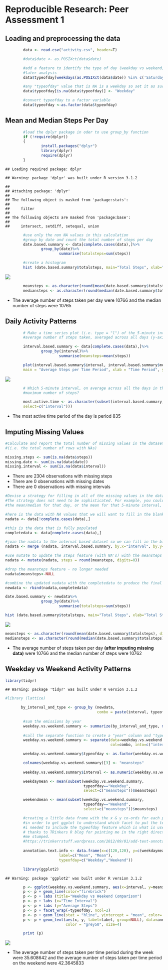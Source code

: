 # Reproducible Research: Peer Assessment 1


## Loading and preprocessing the data

```r
        data <- read.csv("activity.csv", header=T)

        #data$date <- as.POSIXct(data$date)

        #add a feature to identify the type of day (weekday vs weekend) to be used in some
        #later analysis
        data$typeofday[weekdays(as.POSIXct(data$date)) %in% c('Saturday','Sunday')] <- "Weekend"

        #any "typeofday" value that is NA is a weekday so set it as such below
        data$typeofday[is.na(data$typeofday)] <- "Weekday"

        #convert typeofday to a factor variable
        data$typeofday <-as.factor(data$typeofday)
```


## Mean and Median Steps Per Day

```r
        #load the dplyr package in oder to use group_by function
        if (!require(dplyr)) 
        {
                install.packages("dplyr")
                library(dplyr)
                require(dplyr)
        }
```

```
## Loading required package: dplyr
```

```
## Warning: package 'dplyr' was built under R version 3.1.2
```

```
## 
## Attaching package: 'dplyr'
## 
## The following object is masked from 'package:stats':
## 
##     filter
## 
## The following objects are masked from 'package:base':
## 
##     intersect, setdiff, setequal, union
```

```r
        #use only the non NA values in this calculation
        #group by date and count the total number of steps per day
        date.based.summary <- data[complete.cases(data),]%>%
                group_by(date)%>% 
                        summarise(totalsteps=sum(steps))

        #create a histogram
        hist (date.based.summary$totalsteps, main="Total Steps", xlab="Total Steps", col="blue")
```

![](./PA1_template_files/figure-html/unnamed-chunk-2-1.png) 

```r
        meansteps <- as.character(round(mean(date.based.summary$totalsteps), digits=0))
        mediansteps <- as.character(round(median(date.based.summary$totalsteps), digits=0))
```

* The average number of steps taken per day were 10766 and the median number of steps were 10765


## Daily Activity Patterns

```r
        # Make a time series plot (i.e. type = "l") of the 5-minute interval (x-axis) and the
        #average number of steps taken, averaged across all days (y-axis)

        interval.based.summary <- data[complete.cases(data),]%>%
                group_by(interval)%>% 
                        summarise(meansteps=mean(steps))

        plot(interval.based.summary$interval, interval.based.summary$meansteps, type = "l", 
        main = "Average Steps per Time Period", xlab = "Time Period", ylab = "Average Steps")
```

![](./PA1_template_files/figure-html/unnamed-chunk-3-1.png) 

```r
        # Which 5-minute interval, on average across all the days in the dataset, contains the                
        #maximum number of steps?

        most.active.time <- as.character(subset(interval.based.summary, meansteps==max(meansteps), 
        select=c("interval")))
```

* The most active time period of the day is period 835


## Imputing Missing Values


```r
#Calculate and report the total number of missing values in the dataset 
#(i.e. the total number of rows with NAs)

missing.steps <- sum(is.na(data$steps))
missing.date <- sum(is.na(data$date))
missing.interval <- sum(is.na(data$interval))
```

* There are 2304 observations with missing steps
* There are 0 observations with missing dates
* There are 0 observations with missing intervals



```r
#Devise a strategy for filling in all of the missing values in the dataset. 
#The strategy does not need to be sophisticated. For example, you could use 
#the mean/median for that day, or the mean for that 5-minute interval, etc.

#here is the data with NA values that we will want to fill in the blanks for
nadata <- data[!complete.cases(data),]

#this is the data that is fully populated
completedata <- data[complete.cases(data),]

#join the nadata to the interval based dataset so we can fill in the blanks
nadata <- merge (nadata, interval.based.summary, by.x="interval", by.y="interval", all.x=FALSE, all.y=FALSE)

#use mutate to update the steps feature (with NA's) with the meansteps from the interval set
nadata <- mutate(nadata, steps = round(meansteps, digits=0))

#drop the meansteps feature - no longer needed
nadata$meansteps<-NULL

#combine the updated nadata with the completedata to produce the final dataset.
newdata <- rbind(nadata,completedata)

date.based.summary <- newdata%>%
                group_by(date)%>% 
                        summarise(totalsteps=sum(steps))

hist (date.based.summary$totalsteps, main="Total Steps", xlab="Total Steps", col="blue")
```

![](./PA1_template_files/figure-html/unnamed-chunk-5-1.png) 

```r
meansteps <- as.character(round(mean(date.based.summary$totalsteps), digits=0))
mediansteps <- as.character(round(median(date.based.summary$totalsteps), digits=0))
```



* The average number of steps taken per day **(after imputing missing data)** were 10766 and the median number of steps were 10762



## Weekday vs Weekend Activity Patterns


```r
library(tidyr)
```

```
## Warning: package 'tidyr' was built under R version 3.1.2
```

```r
#library (lattice)

       by_interval_and_type <- group_by (newdata, 
                                         combo = paste(interval, typeofday, sep= "~"))
        
        #sum the emissions by year
        weekday.vs.weekend.summary <- summarize(by_interval_and_type, mean(steps))
      
        #call the separate function to create a "year" column and "type" column
        weekday.vs.weekend.summary <- separate(data=weekday.vs.weekend.summary, 
                                               col=combo, into=c("interval", "typeofday"), sep= "~")

        weekday.vs.weekend.summary$typeofday <- as.factor(weekday.vs.weekend.summary$typeofday)

        colnames(weekday.vs.weekend.summary)[3] <- "meansteps"
        
        weekday.vs.weekend.summary$interval <- as.numeric(weekday.vs.weekend.summary$interval)

        weekdaymean <- mean(subset(weekday.vs.weekend.summary, 
                                   typeofday=="Weekday", 
                                   select=c("meansteps"))$meansteps)

        weekendmean <- mean(subset(weekday.vs.weekend.summary, 
                                   typeofday=="Weekend", 
                                   select=c("meansteps"))$meansteps)

        #creating a little data frame with the x & y co-ords for each plot.
        #in order to get ggplot to understand which facet to put the text on,
        #i needed to include the typeofday feature which is what is used for the facet
        # thanks to TRinkers R blog for pointing me in the right direction because it had 
        #me stumped.  
        #https://trinkerrstuff.wordpress.com/2012/09/01/add-text-annotations-to-ggplot2-faceted-plot/
        
        annotation.text.info <- data.frame(x=c(120,120), y=c(weekdaymean+5, weekendmean+5), 
                        label=c("Mean", "Mean"), 
                        typeofday=c("Weekday","Weekend"))

        library(ggplot2)
```

```
## Warning: package 'ggplot2' was built under R version 3.1.2
```

```r
        p <- ggplot(weekday.vs.weekend.summary, aes(x=interval, y=meansteps))
        p <- p + geom_line(color="firebrick")
        p <- p + labs (title="Weekday vs Weekend Comparison")
        p <- p + labs (x="Time Interval")
        p <- p + labs (y="Average Steps")
        p <- p + facet_wrap(~typeofday, ncol=2)
        p <- p + geom_line(stat = "hline", yintercept = "mean", color='blue', linetype=2)
        p <- p + geom_text(aes(x, y, label=label, group=NULL), data=annotation.text.info, 
                           color = "grey50", size=4) 

        print (p)
```

![](./PA1_template_files/figure-html/unnamed-chunk-6-1.png) 

* The average number of steps taken per time period during the week were 35.608642 and the average number of steps taken per time period on the weekend were 42.3645833


